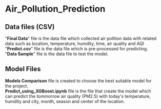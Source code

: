 # Air_Pollution_Prediction
<h2>Data files (CSV)</h2>
"<b>Final Data</b>" file is the data file which collected air polltion data with related data such as location, temperature, humdity, time, air quality and AQI<br>
  "<b>Predict.csv</b>" file is the data file which is pre-processed for predicting. <br>
  "<b>Data Sample</b>" file is the data file to test the model.<br>
<h2>Model Files</h2>
<b>Models Comparison</b> file is created to choose the best suitable model for the project.<br>
<b>Predict_using_XGBoost.ipynb</b> file is the file that create the model which can predict the tommorrow air quality (PM2.5) with today's temperature, humdity and city, month, season and center of the location.
